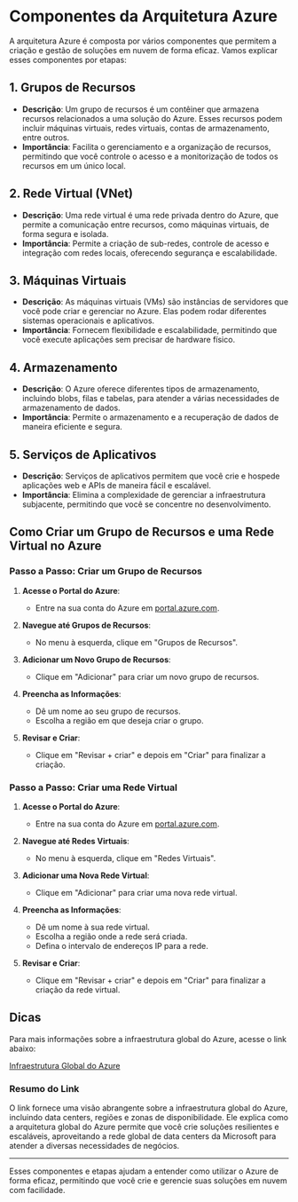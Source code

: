 # Componentes da Arquitetura Azure

A arquitetura Azure é composta por vários componentes que permitem a criação e gestão de soluções em nuvem de forma eficaz. Vamos explicar esses componentes por etapas:

## 1. Grupos de Recursos
- **Descrição**: Um grupo de recursos é um contêiner que armazena recursos relacionados a uma solução do Azure. Esses recursos podem incluir máquinas virtuais, redes virtuais, contas de armazenamento, entre outros.
- **Importância**: Facilita o gerenciamento e a organização de recursos, permitindo que você controle o acesso e a monitorização de todos os recursos em um único local.

## 2. Rede Virtual (VNet)
- **Descrição**: Uma rede virtual é uma rede privada dentro do Azure, que permite a comunicação entre recursos, como máquinas virtuais, de forma segura e isolada.
- **Importância**: Permite a criação de sub-redes, controle de acesso e integração com redes locais, oferecendo segurança e escalabilidade.

## 3. Máquinas Virtuais
- **Descrição**: As máquinas virtuais (VMs) são instâncias de servidores que você pode criar e gerenciar no Azure. Elas podem rodar diferentes sistemas operacionais e aplicativos.
- **Importância**: Fornecem flexibilidade e escalabilidade, permitindo que você execute aplicações sem precisar de hardware físico.

## 4. Armazenamento
- **Descrição**: O Azure oferece diferentes tipos de armazenamento, incluindo blobs, filas e tabelas, para atender a várias necessidades de armazenamento de dados.
- **Importância**: Permite o armazenamento e a recuperação de dados de maneira eficiente e segura.

## 5. Serviços de Aplicativos
- **Descrição**: Serviços de aplicativos permitem que você crie e hospede aplicações web e APIs de maneira fácil e escalável.
- **Importância**: Elimina a complexidade de gerenciar a infraestrutura subjacente, permitindo que você se concentre no desenvolvimento.

## Como Criar um Grupo de Recursos e uma Rede Virtual no Azure

### Passo a Passo: Criar um Grupo de Recursos

1. **Acesse o Portal do Azure**:
   - Entre na sua conta do Azure em [portal.azure.com](https://portal.azure.com).

2. **Navegue até Grupos de Recursos**:
   - No menu à esquerda, clique em "Grupos de Recursos".

3. **Adicionar um Novo Grupo de Recursos**:
   - Clique em "Adicionar" para criar um novo grupo de recursos.

4. **Preencha as Informações**:
   - Dê um nome ao seu grupo de recursos.
   - Escolha a região em que deseja criar o grupo.

5. **Revisar e Criar**:
   - Clique em "Revisar + criar" e depois em "Criar" para finalizar a criação.

### Passo a Passo: Criar uma Rede Virtual

1. **Acesse o Portal do Azure**:
   - Entre na sua conta do Azure em [portal.azure.com](https://portal.azure.com).

2. **Navegue até Redes Virtuais**:
   - No menu à esquerda, clique em "Redes Virtuais".

3. **Adicionar uma Nova Rede Virtual**:
   - Clique em "Adicionar" para criar uma nova rede virtual.

4. **Preencha as Informações**:
   - Dê um nome à sua rede virtual.
   - Escolha a região onde a rede será criada.
   - Defina o intervalo de endereços IP para a rede.

5. **Revisar e Criar**:
   - Clique em "Revisar + criar" e depois em "Criar" para finalizar a criação da rede virtual.

## Dicas

Para mais informações sobre a infraestrutura global do Azure, acesse o link abaixo:

[Infraestrutura Global do Azure](https://azure.microsoft.com/pt-br/explore/global-infrastructure)

### Resumo do Link
O link fornece uma visão abrangente sobre a infraestrutura global do Azure, incluindo data centers, regiões e zonas de disponibilidade. Ele explica como a arquitetura global do Azure permite que você crie soluções resilientes e escaláveis, aproveitando a rede global de data centers da Microsoft para atender a diversas necessidades de negócios.

---

Esses componentes e etapas ajudam a entender como utilizar o Azure de forma eficaz, permitindo que você crie e gerencie suas soluções em nuvem com facilidade.
